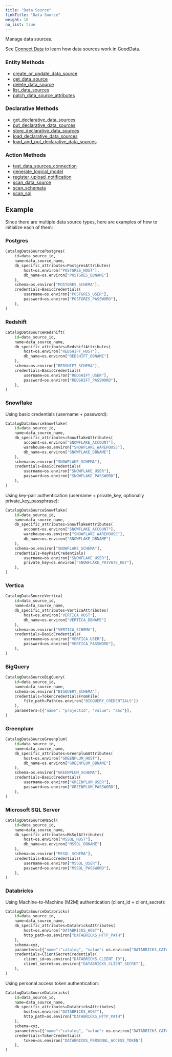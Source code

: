 ```yaml
---
title: "Data Source"
linkTitle: "Data Source"
weight: 10
no_list: true
---
```


Manage data sources.

See [Connect Data](https://www.gooddata.com/docs/cloud/connect-data/) to learn how data sources work in GoodData.


### Entity Methods

* [create_or_update_data_source](./create_or_update_data_source/)
* [get_data_source](./get_data_source/)
* [delete_data_source](./delete_data_source/)
* [list_data_sources](./list_data_sources/)
* [patch_data_source_attributes](./patch_data_source_attributes/)

### Declarative Methods

* [get_declarative_data_sources](./get_declarative_data_sources/)
* [put_declarative_data_sources](./put_declarative_data_sources/)
* [store_declarative_data_sources](./store_declarative_data_sources/)
* [load_declarative_data_sources](./load_declarative_data_sources/)
* [load_and_put_declarative_data_sources](./load_and_put_declarative_data_sources/)


### Action Methods

* [test_data_sources_connection](./test_data_sources_connection/)
* [generate_logical_model](./generate_logical_model/)
* [register_upload_notification](./register_upload_notification/)
* [scan_data_source](./scan_data_source/)
* [scan_schemata](./scan_schemata/)
* [scan_sql](./scan_sql/)


## Example

Since there are multiple data source types, here are examples of how to initialize each of them:

### Postgres

```python
CatalogDataSourcePostgres(
    id=data_source_id,
    name=data_source_name,
    db_specific_attributes=PostgresAttributes(
        host=os.environ["POSTGRES_HOST"],
        db_name=os.environ["POSTGRES_DBNAME"]
    ),
    schema=os.environ["POSTGRES_SCHEMA"],
    credentials=BasicCredentials(
        username=os.environ["POSTGRES_USER"],
        password=os.environ["POSTGRES_PASSWORD"],
    ),
)
```

### Redshift

```python
CatalogDataSourceRedshift(
    id=data_source_id,
    name=data_source_name,
    db_specific_attributes=RedshiftAttributes(
        host=os.environ["REDSHIFT_HOST"],
        db_name=os.environ["REDSHIFT_DBNAME"]
    ),
    schema=os.environ["REDSHIFT_SCHEMA"],
    credentials=BasicCredentials(
        username=os.environ["REDSHIFT_USER"],
        password=os.environ["REDSHIFT_PASSWORD"],
    ),
)
```
### Snowflake

Using basic credentials (username + password):
```python
CatalogDataSourceSnowflake(
    id=data_source_id,
    name=data_source_name,
    db_specific_attributes=SnowflakeAttributes(
        account=os.environ["SNOWFLAKE_ACCOUNT"],
        warehouse=os.environ["SNOWFLAKE_WAREHOUSE"],
        db_name=os.environ["SNOWFLAKE_DBNAME"]
    ),
    schema=os.environ["SNOWFLAKE_SCHEMA"],
    credentials=BasicCredentials(
        username=os.environ["SNOWFLAKE_USER"],
        password=os.environ["SNOWFLAKE_PASSWORD"],
    ),
)
```

Using key-pair authentication (username + private_key, optionally private_key_passphrase):
```python
CatalogDataSourceSnowflake(
    id=data_source_id,
    name=data_source_name,
    db_specific_attributes=SnowflakeAttributes(
        account=os.environ["SNOWFLAKE_ACCOUNT"],
        warehouse=os.environ["SNOWFLAKE_WAREHOUSE"],
        db_name=os.environ["SNOWFLAKE_DBNAME"]
    ),
    schema=os.environ["SNOWFLAKE_SCHEMA"],
    credentials=KeyPairCredentials(
        username=os.environ["SNOWFLAKE_USER"],
        private_key=os.environ["SNOWFLAKE_PRIVATE_KEY"],
    ),
)
```

### Vertica

```python
CatalogDataSourceVertica(
    id=data_source_id,
    name=data_source_name,
    db_specific_attributes=VerticaAttributes(
        host=os.environ["VERTICA_HOST"],
        db_name=os.environ["VERTICA_DBNAME"]
    ),
    schema=os.environ["VERTICA_SCHEMA"],
    credentials=BasicCredentials(
        username=os.environ["VERTICA_USER"],
        password=os.environ["VERTICA_PASSWORD"],
    ),
)
```

### BigQuery

```python
CatalogDataSourceBigQuery(
    id=data_source_id,
    name=data_source_name,
    schema=os.environ["BIGQUERY_SCHEMA"],
    credentials=TokenCredentialsFromFile(
        file_path=Path(os.environ["BIGQUERY_CREDENTIALS"])
    ),
    parameters=[{"name": "projectId", "value": "abc"}],
)
```
### Greenplum

```python
CatalogDataSourceGreenplum(
    id=data_source_id,
    name=data_source_name,
    db_specific_attributes=GreenplumAttributes(
        host=os.environ["GREENPLUM_HOST"],
        db_name=os.environ["GREENPLUM_DBNAME"]
    ),
    schema=os.environ["GREENPLUM_SCHEMA"],
    credentials=BasicCredentials(
        username=os.environ["GREENPLUM_USER"],
        password=os.environ["GREENPLUM_PASSWORD"],
    ),
)
```

### Microsoft SQL Server

```python
CatalogDataSourceMsSql(
    id=data_source_id,
    name=data_source_name,
    db_specific_attributes=MsSqlAttributes(
        host=os.environ["MSSQL_HOST"],
        db_name=os.environ["MSSQL_DBNAME"]
    ),
    schema=os.environ["MSSQL_SCHEMA"],
    credentials=BasicCredentials(
        username=os.environ["MSSQL_USER"],
        password=os.environ["MSSQL_PASSWORD"],
    ),
)
```

### Databricks

Using Machine-to-Machine (M2M) authentication (client_id + client_secret):
```python
CatalogDataSourceDatabricks(
    id=data_source_id,
    name=data_source_name,
    db_specific_attributes=DatabricksAttributes(
        host=os.environ["DATABRICKS_HOST"],
        http_path=os.environ["DATABRICKS_HTTP_PATH"]
    ),
    schema=xyz,
    parameters=[{"name":"catalog", "value": os.environ["DATABRICKS_CATALOG"]}],
    credentials=ClientSecretCredentials(
        client_id=os.environ["DATABRICKS_CLIENT_ID"],
        client_secret=os.environ["DATABRICKS_CLIENT_SECRET"],
    ),
)
```

Using personal access token authentication:
```python
CatalogDataSourceDatabricks(
    id=data_source_id,
    name=data_source_name,
    db_specific_attributes=DatabricksAttributes(
        host=os.environ["DATABRICKS_HOST"],
        http_path=os.environ["DATABRICKS_HTTP_PATH"]
    ),
    schema=xyz,
    parameters=[{"name":"catalog", "value": os.environ["DATABRICKS_CATALOG"]}],
    credentials=TokenCredentials(
        token=os.environ["DATABRICKS_PERSONAL_ACCESS_TOKEN"]
    ),
)
```

